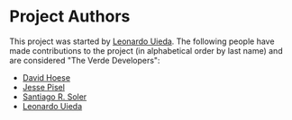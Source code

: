 # Project Authors

This project was started by [Leonardo Uieda](http://www.leouieda.com/). The following
people have made contributions to the project (in alphabetical order by last name) and
are considered "The Verde Developers":

* [David Hoese](https://github.com/djhoese)
* [Jesse Pisel](https://github.com/jessepisel)
* [Santiago R. Soler](https://github.com/santisoler)
* [Leonardo Uieda](https://github.com/leouieda)
